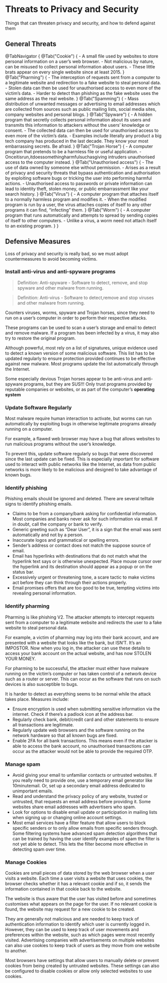 # Threats to Privacy and Security

Things that can threaten privacy and security, and how to defend against them

## General Threats

@TabNavigator {
    @Tab("Cookie") {
        - A small file used by websites to store personal information on a user’s web browser.
        - Not malicious by nature, can be misused to collect personal information about users.
        - These little brats appear on every single website since at least 2015.
    }
    @Tab("Pharming") {
        - The interception of requests sent from a computer to a legitimate website and redirection to a 
        fake website to steal personal data.
        - Stolen data can then be used for unauthorised access to even more of the victim’s data.
        - Harder to detect than phishing as the fake website uses the same address as the real website.
    }
    @Tab("Spamming") {
        - Mass distribution of unwanted messages or advertising to email addresses which are collected from 
        sources such as public mailing lists, social media sites, company websites and personal blogs.
    }
    @Tab("Spyware") {
        - A hidden program that secretly collects personal information about its users and transmits this information 
        to attackers without the users’ knowledge or consent.
        - The collected data can then be used for unauthorised access to even more of the victim’s data.
        - Examples include literally any product a big tech company has produced in the last decade. They know your 
        most embarrassing secrets. Be afraid.
    }
    @Tab("Trojan Horse") {
        - A computer program that pretends to be a harmless file or useful application.
        - Onceitisrun,itdoessomethingharmfulsuchasgiving intruders unauthorised access to the computer instead.
    }
    @Tab("Unauthorised access") {
        - The use of data owned by someone else without permission.
        - Arises as a result of privacy and security threats that bypass authentication and authorisation by exploiting 
        software bugs or tricking the user into performing harmful actions.
        - Unauthorised access to passwords or private information can lead to identity theft, stolen money, or public 
        embarrassment like your search history.
    }
    @Tab("Virus") {
        - A computer program that attaches itself to a normally harmless program and modifies it.
        - When the modified program is run by a user, the virus attaches copies of itself to any other programs it can 
        find, “infecting” them.
    }
    @Tab("Worm") {
        - A computer program that runs automatically and attempts to spread by sending copies of itself to other 
        computers.
        - Unlike a virus, a worm need not attach itself to an existing program.
    }
}


## Defensive Measures
Loss of privacy and security is really bad, so we must adopt countermeasures to avoid becoming victims.

### Install anti-virus and anti-spyware programs
> Definition: Anti-spyware - Software to detect, remove, and stop spyware and
other malware from running.

> Definition: Anti-virus - Software to detect,remove and stop viruses and other malware from running.

Counters viruses, worms, spyware and Trojan horses, since they need to run on a user’s computer in 
order to perform their respective attacks.

These programs can be used to scan a user’s storage and email to detect and remove malware. If a 
program has been infected by a virus, it may also try to restore the original program.

Although powerful, most rely on a list of signatures, unique evidence used to detect a known version of 
some malicious software. This list has to be updated regularly to ensure protection provided continues 
to be effective against new malware. Most programs update the list automatically through the Internet.

Some especially devious Trojan horses appear to be anti-virus and anti-spyware programs, but they are 
SUS!!! Only trust programs provided by reputable companies or websites, or as part of the computer’s 
**operating system**

### Update Software Regularly
Most malware require human interaction to activate, but worms can run automatically by exploiting bugs 
in otherwise legitimate programs already running on a computer.

For example, a flawed web browser may have a bug that allows websites to run malicious programs without 
the user’s knowledge.

To prevent this, update software regularly so bugs that were discovered since the last update can be 
fixed. This is especially important for software used to interact with public networks like the Internet, 
as data from public networks is more likely to be malicious and designed to take advantage of known bugs.

### Identify phishing
Phishing emails should be ignored and deleted. There are several telltale signs to identify phishing emails.
- Claims to be from a company/bank asking for confidential information. Most companies and banks never ask 
for such information via email. If in doubt, call the company or bank to verify.
- Generic greeting such as ”Dear User”, it is a sign that the email was sent automatically and not by a person.
- Inaccurate logos and grammatical or spelling errors.
- Sender’s address or contact does not match the suppose source of email.
- Email has hyperlinks with destinations that do not match what the hyperlink text says or is otherwise 
unexpected. Place mouse cursor over the hyperlink and its destination should appear as a popup or on the status bar.
- Excessively urgent or threatening tone, a scare tactic to make victims act before they can think through 
their actions properly.
- Email promises offers that are too good to be true, tempting victims into revealing personal information.

### Identify pharming
Pharming is like phishing V2. The attacker attempts to intercept requests sent from a computer to a legitimate 
website and redirects the user to a fake website to steal personal data.

For example, a victim of pharming may log into their bank account, and are presented with a website that looks 
like the bank, but ISN’T. It’s an IMPOSTOR. Now when you log in, the attacker can use these details to access 
your bank account on the actual website, and has now STOLEN YOUR MONEY.

For pharming to be successful, the attacker must either have malware running on the victim’s computer or has 
taken control of a network device such as a router or server. This can occur as the software that runs on such 
devices is also susceptible to bugs.

It is harder to detect as everything seems to be normal while the attack takes place. Measures include:
- Ensure encryption is used when submitting sensitive information via the internet. Check if there’s a padlock 
icon at the address bar.
- Regularly check bank, debit/credit card and other statements to ensure all transactions are legitimate.
- Regularly update web browsers and the software running on the network hardware so that all known bugs are fixed.
- Enable 2FA for all bank transactions. This means even if the attacker is able to access the bank account, no 
unauthorised transactions can occur as the attacker would not be able to provide the required OTP.

### Manage spam
- Avoid giving your email to unfamiliar contacts or untrusted websites. If you really need to provide one, use 
a temporary email generator like 10minutemail. Or, set up a secondary email address dedicated to unimportant emails.
- Read and understand the privacy policy of any website, trusted or untrusted, that requests an email address 
before providing it. Some websites share email addresses with advertisers who spam.
- Look for options to disable email update or participation in mailing
lists when signing up or changing online account settings.
- Most email services have a filter feature that allow users to block specific senders or to only allow emails 
from specific senders through. Some filtering systems have advanced spam detection algorithms that can be trained by 
having the user identify examples of spam the filter is not yet able to detect. This lets the filter become more 
effective in detecting spam over time.

### Manage Cookies
Cookies are small pieces of data stored by the web browser when a user visits a website. Each time a user visits a 
website that uses cookies, the browser checks whether it has a relevant cookie and if so, it sends the information 
contained in that cookie back to the website.

The website is thus aware that the user has visited before and sometimes customises what appears on the page for the 
user. If no relevant cookie is found, the website may request for a new cookie to be created.

They are generally not malicious and are needed to keep track of authentication information to identify which user 
is currently logged in. However, they can be used to keep track of user movements and preferences within the website, 
such as which pages were most recently visited. Advertising companies with advertisements on multiple websites can 
also use cookies to keep track of users as they move from one website to another.

Most browsers have settings that allow users to manually delete or prevent cookies from being created by untrusted 
websites. These settings can also be configured to disable cookies or allow only selected websites to use cookies.